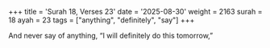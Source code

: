 +++
title = 'Surah 18, Verses 23'
date = '2025-08-30'
weight = 2163
surah = 18
ayah = 23
tags = ["anything", "definitely", "say"]
+++

And never say of anything, “I will definitely do this tomorrow,”